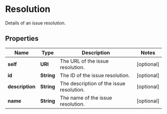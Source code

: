 

# Resolution

Details of an issue resolution.
## Properties

Name | Type | Description | Notes
------------ | ------------- | ------------- | -------------
**self** | **URI** | The URL of the issue resolution. |  [optional]
**id** | **String** | The ID of the issue resolution. |  [optional]
**description** | **String** | The description of the issue resolution. |  [optional]
**name** | **String** | The name of the issue resolution. |  [optional]



